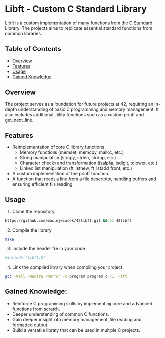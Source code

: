 # Libft - Custom C Standard Library
Libft is a custom implementation of many functions from the C Standard Library. The projects aims to replicate essential standard functions from common libraries.

## Table of Contents
- [Overview](#overview)
- [Features](#features)
- [Usage](#usage)
- [Gained Knowledge](#gained-knowledge)

## Overview
The project serves as a foundation for future projects at 42, requiring an in-depth understanding of basic C programming and memory management. It also includes additional utility functions such as a custom printf and get_next_line.

## Features
- Reimplementation of core C library functions
  - Memory functions (memset, memcpy, malloc, etc.)
  - String manipulation (strcpy, strlen, strdup, etc.)
  - Character checks and transformation (isalpha, isdigit, tolower, etc.)
  - Linked list manipulation (ft_lstnew, ft_lstadd_front, etc.)
- A custom implementation of the printf function.
- A function that reads a line from a file descriptor, handling buffers and ensuring efficient file reading.

## Usage
1. Clone the repository
```bash
https://github.com/maciejwiacek/42libft.git && cd 42libft
```
2. Compile the library
```bash
make
```
3. Include the header file in your code
```bash
#include "libft.h"
```
4. Link the compiled library when compiling your project
```bash
gcc -Wall -Wextra -Werror -o program program.c -L. -lft
```

## Gained Knowledge:
- Reinforce C programming skills by implementing core and advanced functions from scratch.
- Deeper understanding of common C functions.
- Gain deeper insight into memory management, file reading and formatted output.
- Build a versatile library that can be used in multiple C projects.
